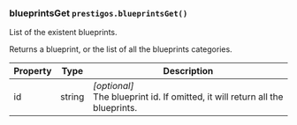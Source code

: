<h3 id="blueprintsGet">blueprintsGet
  <code>prestigos.blueprintsGet()</code>
</h3>

List of the existent blueprints.

Returns a blueprint, or the list of all the blueprints categories.

| Property    | Type          | Description |
| ----------- | --------------|------------ |
| id          | string        | _[optional]_<br>The blueprint id. If omitted, it will return all the blueprints.


